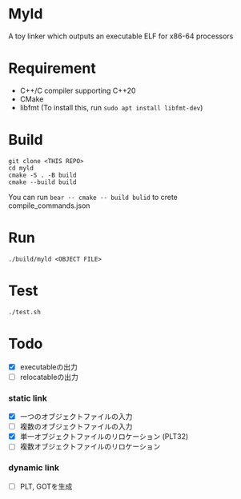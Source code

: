 # Myld
A toy linker which outputs an executable ELF for x86-64 processors

# Requirement
- C++/C compiler supporting C++20
- CMake
- libfmt (To install this, run `sudo apt install libfmt-dev`)

# Build
```
git clone <THIS REPO>
cd myld
cmake -S . -B build
cmake --build build
```
You can run `bear -- cmake -- build bulid` to crete compile_commands.json

# Run
```
./build/myld <OBJECT FILE>
```

# Test
```
./test.sh
```

# Todo
- [x] executableの出力
- [ ] relocatableの出力

### static link
- [x] 一つのオブジェクトファイルの入力
- [ ] 複数のオブジェクトファイルの入力
- [x] 単一オブジェクトファイルのリロケーション (PLT32)
- [ ] 複数オブジェクトファイルのリロケーション

### dynamic link
- [ ] PLT, GOTを生成
